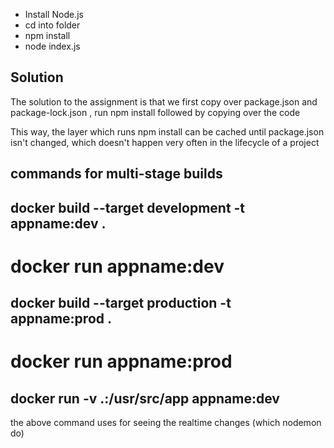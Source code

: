 - Install Node.js
- cd into folder
- npm install
- node index.js

## Solution

The solution to the assignment is that we first copy over package.json and package-lock.json , run npm install followed by copying over the code

This way, the layer which runs npm install can be cached until package.json isn't changed, which doesn't happen very often in the lifecycle of a project

## commands for multi-stage builds

## docker build --target development -t appname:dev .

# docker run appname:dev

## docker build --target production -t appname:prod .

# docker run appname:prod

## docker run -v .:/usr/src/app appname:dev

the above command uses for seeing the realtime changes (which nodemon do)
